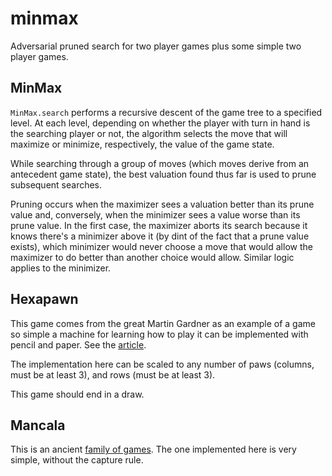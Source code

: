 # minmax

Adversarial pruned search for two player games plus some simple two player games.

## MinMax

`MinMax.search` performs a recursive descent of the game tree to a specified level.
At each level, depending on whether the player with turn in hand is the searching player or not,
the algorithm selects the move that will maximize or minimize, respectively, the value of the game state.

While searching through a group of moves (which moves derive from an antecedent game state), the best valuation
found thus far is used to prune subsequent searches.  

Pruning occurs when the maximizer sees a valuation better than its prune value and, conversely, 
when the minimizer sees a value worse than its prune value.
In the first case, the maximizer aborts its search because it knows there's a minimizer above it
(by dint of the fact that a prune value exists), which minimizer would never choose a move that would allow
the maximizer to do better than another choice would allow.
Similar logic applies to the minimizer.

## Hexapawn

This game comes from the great Martin Gardner as an example of a game so simple a machine for learning how to play it
can be implemented with pencil and paper. See the [article](https://en.wikipedia.org/wiki/Hexapawn).

The implementation here can be scaled to any number of paws (columns, must be at least 3), and rows (must be at least 3). 

This game should end in a draw.

## Mancala

This is an ancient [family of games](https://en.wikipedia.org/wiki/Mancala).
The one implemented here is very simple, without the capture rule.
